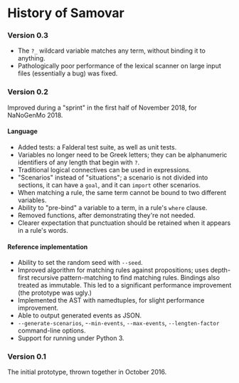 History of Samovar
==================

### Version 0.3

*   The `?_` wildcard variable matches any term, without binding
    it to anything.
*   Pathologically poor performance of the lexical scanner on
    large input files (essentially a bug) was fixed.

### Version 0.2

Improved during a "sprint" in the first half of November 2018,
for NaNoGenMo 2018.

#### Language

*   Added tests: a Falderal test suite, as well as unit tests.
*   Variables no longer need to be Greek letters; they can be
    alphanumeric identifiers of any length that begin with `?`.
*   Traditional logical connectives can be used in expressions.
*   "Scenarios" instead of "situations"; a scenario is not
    divided into sections, it can have a `goal`, and it can
    `import` other scenarios.
*   When matching a rule, the same term cannot be bound to
    two different variables.
*   Ability to "pre-bind" a variable to a term, in a rule's
    `where` clause.
*   Removed functions, after demonstrating they're not needed.
*   Clearer expectation that punctuation should be retained when
    it appears in a rule's words.

#### Reference implementation

*   Ability to set the random seed with `--seed`.
*   Improved algorithm for matching rules against propositions;
    uses depth-first recursive pattern-matching to find matching
    rules.  Bindings also treated as immutable.  This led to a
    significant performance improvement (the prototype was ugly.)
*   Implemented the AST with namedtuples, for slight performance
    improvement.
*   Able to output generated events as JSON.
*   `--generate-scenarios`, -`-min-events`, `--max-events`,
    `--lengten-factor` command-line options.
*   Support for running under Python 3.

### Version 0.1

The initial prototype, thrown together in October 2016.
